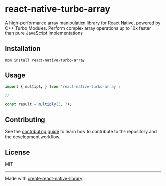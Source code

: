 # react-native-turbo-array

A high-performance array manipulation library for React Native, powered by C++ Turbo Modules. Perform complex array operations up to 10x faster than pure JavaScript implementations.

## Installation

```sh
npm install react-native-turbo-array
```

## Usage


```js
import { multiply } from 'react-native-turbo-array';

// ...

const result = multiply(3, 7);
```


## Contributing

See the [contributing guide](CONTRIBUTING.md) to learn how to contribute to the repository and the development workflow.

## License

MIT

---

Made with [create-react-native-library](https://github.com/callstack/react-native-builder-bob)
